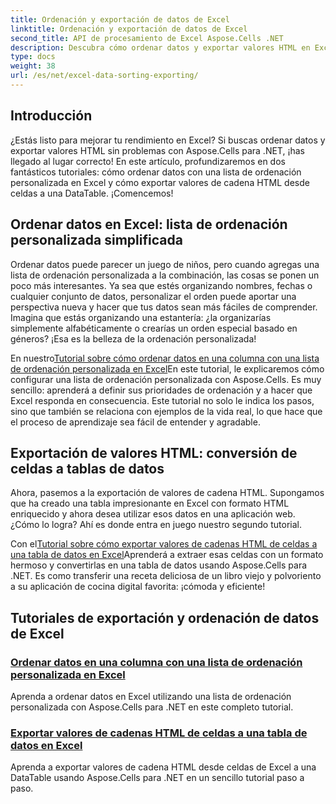 ```yaml
---
title: Ordenación y exportación de datos de Excel
linktitle: Ordenación y exportación de datos de Excel
second_title: API de procesamiento de Excel Aspose.Cells .NET
description: Descubra cómo ordenar datos y exportar valores HTML en Excel con Aspose.Cells para .NET a través de estos tutoriales fáciles de seguir.
type: docs
weight: 38
url: /es/net/excel-data-sorting-exporting/
---
```

## Introducción

¿Estás listo para mejorar tu rendimiento en Excel? Si buscas ordenar datos y exportar valores HTML sin problemas con Aspose.Cells para .NET, ¡has llegado al lugar correcto! En este artículo, profundizaremos en dos fantásticos tutoriales: cómo ordenar datos con una lista de ordenación personalizada en Excel y cómo exportar valores de cadena HTML desde celdas a una DataTable. ¡Comencemos!

## Ordenar datos en Excel: lista de ordenación personalizada simplificada

Ordenar datos puede parecer un juego de niños, pero cuando agregas una lista de ordenación personalizada a la combinación, las cosas se ponen un poco más interesantes. Ya sea que estés organizando nombres, fechas o cualquier conjunto de datos, personalizar el orden puede aportar una perspectiva nueva y hacer que tus datos sean más fáciles de comprender. Imagina que estás organizando una estantería: ¿la organizarías simplemente alfabéticamente o crearías un orden especial basado en géneros? ¡Esa es la belleza de la ordenación personalizada! 

 En nuestro[Tutorial sobre cómo ordenar datos en una columna con una lista de ordenación personalizada en Excel](./sort-data-in-a-column-with-custom-sort-list-in-excel/)En este tutorial, le explicaremos cómo configurar una lista de ordenación personalizada con Aspose.Cells. Es muy sencillo: aprenderá a definir sus prioridades de ordenación y a hacer que Excel responda en consecuencia. Este tutorial no solo le indica los pasos, sino que también se relaciona con ejemplos de la vida real, lo que hace que el proceso de aprendizaje sea fácil de entender y agradable.

## Exportación de valores HTML: conversión de celdas a tablas de datos

Ahora, pasemos a la exportación de valores de cadena HTML. Supongamos que ha creado una tabla impresionante en Excel con formato HTML enriquecido y ahora desea utilizar esos datos en una aplicación web. ¿Cómo lo logra? Ahí es donde entra en juego nuestro segundo tutorial. 

 Con el[Tutorial sobre cómo exportar valores de cadenas HTML de celdas a una tabla de datos en Excel](./export-html-string-value-of-cells-to-datatable-in-excel/)Aprenderá a extraer esas celdas con un formato hermoso y convertirlas en una tabla de datos usando Aspose.Cells para .NET. Es como transferir una receta deliciosa de un libro viejo y polvoriento a su aplicación de cocina digital favorita: ¡cómoda y eficiente!

## Tutoriales de exportación y ordenación de datos de Excel
### [Ordenar datos en una columna con una lista de ordenación personalizada en Excel](./sort-data-in-a-column-with-custom-sort-list-in-excel/)
Aprenda a ordenar datos en Excel utilizando una lista de ordenación personalizada con Aspose.Cells para .NET en este completo tutorial.
### [Exportar valores de cadenas HTML de celdas a una tabla de datos en Excel](./export-html-string-value-of-cells-to-datatable-in-excel/)
Aprenda a exportar valores de cadena HTML desde celdas de Excel a una DataTable usando Aspose.Cells para .NET en un sencillo tutorial paso a paso.